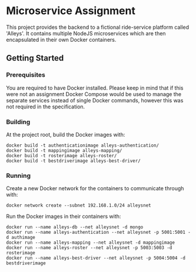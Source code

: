 # Microservice Assignment

<p>
This project provides the backend to a fictional ride-service platform called 'Alleys'. It contains multiple NodeJS microservices
which are then encapsulated in their own Docker containers.
</p>

## Getting Started

### Prerequisites

<p>
You are required to have Docker installed. Please keep in mind that if this were not an assignment Docker Compose would be
used to manage the separate services instead of single Docker commands, however this was not required in the specification.
</p>

### Building

<p>
At the project root, build the Docker images with:
</p>

```
docker build -t authenticationimage alleys-authentication/
docker build -t mappingimage alleys-mapping/
docker build -t rosterimage alleys-roster/
docker build -t bestdriverimage alleys-best-driver/
```

### Running

<p>
Create a new Docker network for the containers to communicate through with:
</p>

```
docker network create --subnet 192.168.1.0/24 alleysnet
```

<p>
Run the Docker images in their containers with:
</p>

```
docker run --name alleys-db --net alleysnet -d mongo
docker run --name alleys-authentication --net alleysnet -p 5001:5001 -d authimage
docker run --name alleys-mapping --net alleysnet -d mappingimage
docker run --name alleys-roster --net alleysnet -p 5003:5003 -d rosterimage
docker run --name alleys-best-driver --net alleysnet -p 5004:5004 -d bestdriverimage
```
